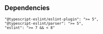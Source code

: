 ## Dependencies
```
"@typescript-eslint/eslint-plugin": ">= 5",
"@typescript-eslint/parser": ">= 5",
"eslint": ">= 7 && < 8"
```
